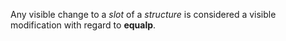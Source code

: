  

Any visible change to a *slot* of a *structure* is considered a visible modification with regard to **equalp**. 

